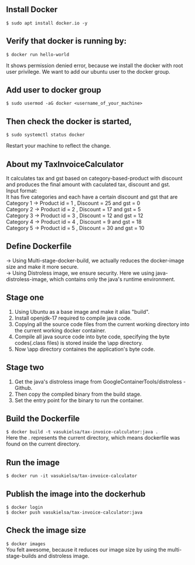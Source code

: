 Install Docker
-----
```$ sudo apt install docker.io -y```

Verify that docker is running by:
----

```$ docker run hello-world```

It shows permission denied error, because we install the docker with root user privilege. We want to add our ubuntu user to the docker group.

Add user to docker group
---

```$ sudo usermod -aG docker <username_of_your_machine>```

Then check the docker is started,
---

```$ sudo systemctl status docker```

Restart your machine to reflect the change.

About my TaxInvoiceCalculator
---
It calculates tax and gst based on category-based-product with discount and produces the final amount with caculated tax, discount and gst.\
Input format:\
It has five categories and each have a certain discount and gst that are\
Category 1 -> Product id = 1 , Discount = 25 and gst = 0\
Category 2 -> Product id = 2 , Discount = 17 and gst = 5\
Category 3 -> Product id = 3 , Discount = 12 and gst = 12\
Category 4 -> Product id = 4 , Discount = 9 and gst = 18\
Category 5 -> Product id = 5 , Discount = 30 and gst = 10


Define Dockerfile
---
-> Using Multi-stage-docker-build, we actually reduces the docker-image size and make it more secure.\
-> Using Distroless image, we ensure security. Here we using java-distroless-image, which contains only the java's runtime environment.

Stage one
---

1. Using Ubuntu as a base image and make it alias "build".
2. Install openjdk-17 required to compile java code.
3. Copying all the source code files from the current working directory into the current working docker container.
4. Compile all java source code into byte code, specifying the byte codes(.class files) is stored inside the \app directory.
5. Now \app directory containes the application's byte code.

Stage two
---

1. Get the java's distroless image from GoogleContainerTools/distroless - Github.
2. Then copy the compiled binary from the build stage.
3. Set the entry point for the binary to run the container.

Build the Dockerfile
---

```$ docker build -t vasukielsa/tax-invoice-calculator:java .```\
Here the . represents the current directory, which means dockerfile was found on the current directory.

Run the image
---

```$ docker run -it vasukielsa/tax-invoice-calculator```

Publish the image into the dockerhub
---
```$ docker login```\
```$ docker push vasukielsa/tax-invoice-calculator:java```

Check the image size
---
```$ docker images```\
You felt awesome, because it reduces our image size by using the multi-stage-builds and distroless image.


